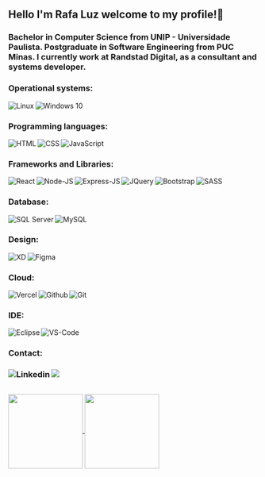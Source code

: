 ## Hello I'm Rafa Luz welcome to my profile!👋

### Bachelor in Computer Science from UNIP - Universidade Paulista. Postgraduate in Software Engineering from PUC Minas. I currently work at Randstad Digital, as a consultant and systems developer.

  <h3> Operational systems: </h3>
  <img align="left" alt="Linux" src="https://img.shields.io/badge/Linux-FCC624?style=for-the-badge&logo=linux&logoColor=black"/>
  <img align="left" alt="Windows 10" src="https://img.shields.io/badge/Windows-0078D6?style=for-the-badge&logo=windows&logoColor=white"/>

  <br>

  <h3> Programming languages: </h3>
    <img align="left" alt="HTML" src="https://img.shields.io/badge/HTML5-E34F26?style=for-the-badge&logo=html5&logoColor=white">
    <img align="left" alt="CSS" src="https://img.shields.io/badge/CSS3-1572B6?style=for-the-badge&logo=css3&logoColor=white">
    <img align="left" alt="JavaScript" src="https://img.shields.io/badge/JavaScript-323330?style=for-the-badge&logo=javascript&logoColor=F7DF1E">
    

   <br>

   <h3>Frameworks and Libraries:</h3>
     <img align="left" alt="React" src="https://img.shields.io/badge/React-20232A?style=for-the-badge&logo=react&logoColor=61DAFB"/>
     <img align="left" alt="Node-JS" src="https://img.shields.io/badge/Node.js-43853D?style=for-the-badge&logo=node.js&logoColor=white">
     <img align="left" alt="Express-JS" src="https://img.shields.io/badge/Express.js-404D59?style=for-the-badge&logo=express.js&logoColor=white">
     <img align="left" alt="JQuery" src="https://img.shields.io/badge/jQuery-0769AD?style=for-the-badge&logo=jquery&logoColor=white">
     <img align="left" alt="Bootstrap" src="https://img.shields.io/badge/Bootstrap-563D7C?style=for-the-badge&logo=bootstrap&logoColor=white">
     <img align="left" alt="SASS" src="https://img.shields.io/badge/Sass-CC6699?style=for-the-badge&logo=sass&logoColor=white">
     
  <br>

  <h3> Database: </h3>
  <img align="left" alt="SQL Server" src="https://img.shields.io/badge/Microsoft%20SQL%20Server-CC2927?style=for-the-badge&logo=microsoft%20sql%20server&logoColor=white" />
  <img align="left" alt="MySQL" src="https://img.shields.io/badge/MySQL-00000F?style=for-the-badge&logo=mysql&logoColor=white" />

  <br>

  <h3>Design:</h3>
  <img align="left" alt="XD" src="https://img.shields.io/badge/Adobe%20XD-470137?style=for-the-badge&logo=Adobe%20XD&logoColor=#FF61F6" />
  <img align="left" alt="Figma" src="https://img.shields.io/badge/Figma-F24E1E?style=for-the-badge&logo=figma&logoColor=white" />

   <br>

  <h3> Cloud:</h3>
   <img align="left" alt="Vercel" src="https://img.shields.io/badge/Vercel-000000?style=for-the-badge&logo=vercel&logoColor=white" />
   <img align="left" alt="Github" src="https://img.shields.io/badge/GitHub-100000?style=for-the-badge&logo=github&logoColor=white" />
   <img align="left" alt="Git" src="https://img.shields.io/badge/GIT-E44C30?style=for-the-badge&logo=git&logoColor=white" />

   <br>

  <h3>IDE:</h3>
  <img align="left" alt="Eclipse" src="https://img.shields.io/badge/Eclipse-2C2255?style=for-the-badge&logo=eclipse&logoColor=white" />
  <img align="left" alt="VS-Code" src="https://img.shields.io/badge/Visual_Studio_Code-0078D4?style=for-the-badge&logo=visual%20studio%20code&logoColor=white" />
  
   <br>
  
 <div>
   
  <h3>Contact: <h3>
  <a href="mailto:rafaoluz@hotmail.com"><img src="https://img.shields.io/badge/Microsoft_Outlook-0078D4?style=for-the-badge&logo=microsoft-outlook&logoColor=white"/></a>     
  <a href="https://linkedin.com/in/rafaoluz"><img align="left" alt="Linkedin" src="https://img.shields.io/badge/LinkedIn-0077B5?style=for-the-badge&logo=linkedin&logoColor=white"/></a>
 
</div>

<br>

<a href="https://github.com/rafaoluz/github-readme-stats">
  <img height=150 align="center" src="https://github-readme-stats.vercel.app/api?username=rafaoluz&theme=tokyonight" />
</a>
<a href="https://github.com/rafaoluz/convoychat">
  <img height=150 align="center" src="https://github-readme-stats.vercel.app/api/top-langs?username=rafaoluz&layout=compact&langs_count=8&card_width=320&theme=tokyonight" />
</a>


